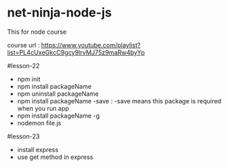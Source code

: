 # net-ninja-node-js
This for node course 

course url : https://www.youtube.com/playlist?list=PL4cUxeGkcC9gcy9lrvMJ75z9maRw4byYp


#lesson-22 

* npm init 
* npm install packageName 
* npm uninstall packageName 
* npm install packageName -save : -save means this package is required when you run app 
* npm install packageName -g 
* nodemon file.js


#lesson-23

* install express
* use get method in express 



